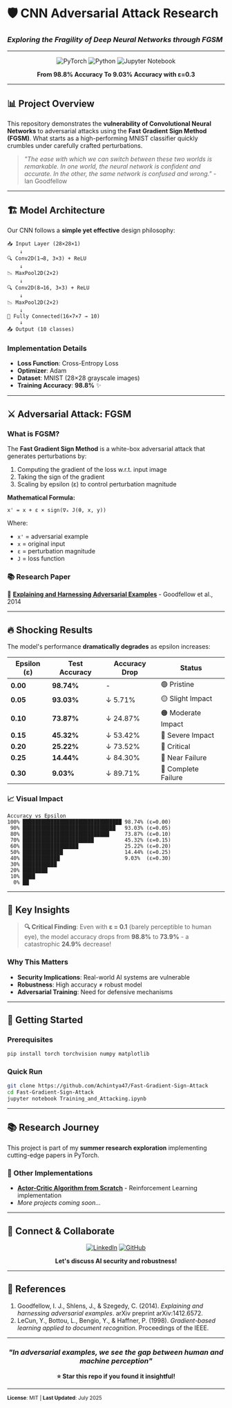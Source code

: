 # 🛡️ CNN Adversarial Attack Research
### *Exploring the Fragility of Deep Neural Networks through FGSM*

---

<div align="center">

![PyTorch](https://img.shields.io/badge/PyTorch-%23EE4C2C.svg?style=for-the-badge&logo=PyTorch&logoColor=white)
![Python](https://img.shields.io/badge/python-3670A0?style=for-the-badge&logo=python&logoColor=ffdd54)
![Jupyter Notebook](https://img.shields.io/badge/jupyter-%23FA0F00.svg?style=for-the-badge&logo=jupyter&logoColor=white)

**From 98.8% Accuracy To 9.03% Accuracy with ε=0.3**

</div>

---

## 📊 **Project Overview**

This repository demonstrates the **vulnerability of Convolutional Neural Networks** to adversarial attacks using the **Fast Gradient Sign Method (FGSM)**. What starts as a high-performing MNIST classifier quickly crumbles under carefully crafted perturbations.

> *"The ease with which we can switch between these two worlds is remarkable. In one world, the neural network is confident and accurate. In the other, the same network is confused and wrong."* - Ian Goodfellow

---

## 🏗️ **Model Architecture**

Our CNN follows a **simple yet effective** design philosophy:

```
📥 Input Layer (28×28×1)
    ↓
🔍 Conv2D(1→8, 3×3) + ReLU
    ↓
📉 MaxPool2D(2×2)
    ↓
🔍 Conv2D(8→16, 3×3) + ReLU
    ↓
📉 MaxPool2D(2×2)
    ↓
🧠 Fully Connected(16×7×7 → 10)
    ↓
📤 Output (10 classes)
```

### **Implementation Details**
- **Loss Function**: Cross-Entropy Loss
- **Optimizer**: Adam
- **Dataset**: MNIST (28×28 grayscale images)
- **Training Accuracy**: **98.8%** ✨

---

## ⚔️ **Adversarial Attack: FGSM**

### **What is FGSM?**

The **Fast Gradient Sign Method** is a white-box adversarial attack that generates perturbations by:

1. Computing the gradient of the loss w.r.t. input image
2. Taking the sign of the gradient
3. Scaling by epsilon (ε) to control perturbation magnitude

**Mathematical Formula:**
```
x' = x + ε × sign(∇ₓ J(θ, x, y))
```

Where:
- `x'` = adversarial example
- `x` = original input
- `ε` = perturbation magnitude
- `J` = loss function

### **📚 Research Paper**
🔗 [**Explaining and Harnessing Adversarial Examples**](https://arxiv.org/abs/1412.6572) - Goodfellow et al., 2014

---

## 🔥 **Shocking Results**

The model's performance **dramatically degrades** as epsilon increases:

| Epsilon (ε) | Test Accuracy | Accuracy Drop | Status |
|-------------|---------------|---------------|--------|
| **0.00** | **98.74%** | - | 🟢 Pristine |
| **0.05** | **93.03%** | ↓ 5.71% | 🟡 Slight Impact |
| **0.10** | **73.87%** | ↓ 24.87% | 🟠 Moderate Impact |
| **0.15** | **45.32%** | ↓ 53.42% | 🔴 Severe Impact |
| **0.20** | **25.22%** | ↓ 73.52% | 🔴 Critical |
| **0.25** | **14.44%** | ↓ 84.30% | 🔴 Near Failure |
| **0.30** | **9.03%** | ↓ 89.71% | 🔴 Complete Failure |

### **📈 Visual Impact**

```
Accuracy vs Epsilon
100% ████████████████████████████████ 98.74% (ε=0.00)
 90% ██████████████████████████████   93.03% (ε=0.05)
 80% ████████████████████████████     73.87% (ε=0.10)
 70% ███████████████████████          45.32% (ε=0.15)
 60% ██████████████████               25.22% (ε=0.20)
 50% █████████████                    14.44% (ε=0.25)
 40% ████████████                     9.03%  (ε=0.30)
 30% ███████████
 20% ████████
 10% ████
  0% ██
```

---

## 🚀 **Key Insights**

> **🔍 Critical Finding**: Even with **ε = 0.1** (barely perceptible to human eye), the model accuracy drops from **98.8%** to **73.9%** - a catastrophic **24.9%** decrease!

### **Why This Matters**
- **Security Implications**: Real-world AI systems are vulnerable
- **Robustness**: High accuracy ≠ robust model
- **Adversarial Training**: Need for defensive mechanisms

---

## 🔧 **Getting Started**

### **Prerequisites**
```bash
pip install torch torchvision numpy matplotlib
```

### **Quick Run**
```bash
git clone https://github.com/Achintya47/Fast-Gradient-Sign-Attack
cd Fast-Gradient-Sign-Attack
jupyter notebook Training_and_Attacking.ipynb
```

---

## 📚 **Research Journey**

This project is part of my **summer research exploration** implementing cutting-edge papers in PyTorch. 

### **🔗 Other Implementations**
- **[Actor-Critic Algorithm from Scratch](https://github.com/Achintya47/Reinforcement-Learning/tree/main/Actor_Critic_Policy_from_scratch)** - Reinforcement Learning implementation
- *More projects coming soon...*

---

## 🤝 **Connect & Collaborate**

<div align="center">

[![LinkedIn](https://img.shields.io/badge/LinkedIn-%230077B5.svg?style=for-the-badge&logo=linkedin&logoColor=white)](your-linkedin-url)
[![GitHub](https://img.shields.io/badge/github-%23121011.svg?style=for-the-badge&logo=github&logoColor=white)](your-github-url)

**Let's discuss AI security and robustness!**

</div>

---

## 📖 **References**

1. Goodfellow, I. J., Shlens, J., & Szegedy, C. (2014). *Explaining and harnessing adversarial examples*. arXiv preprint arXiv:1412.6572.
2. LeCun, Y., Bottou, L., Bengio, Y., & Haffner, P. (1998). *Gradient-based learning applied to document recognition*. Proceedings of the IEEE.

---

<div align="center">

### *"In adversarial examples, we see the gap between human and machine perception"*

**⭐ Star this repo if you found it insightful!**

</div>

---

<sub>**License**: MIT | **Last Updated**: July 2025</sub>
